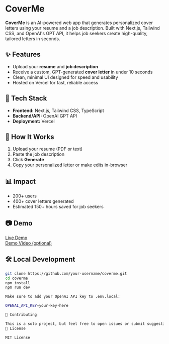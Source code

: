 # CoverMe

**CoverMe** is an AI-powered web app that generates personalized cover letters using your resume and a job description. Built with Next.js, Tailwind CSS, and OpenAI's GPT API, it helps job seekers create high-quality, tailored letters in seconds.

## ✨ Features

- Upload your **resume** and **job description**
- Receive a custom, GPT-generated **cover letter** in under 10 seconds
- Clean, minimal UI designed for speed and usability
- Hosted on Vercel for fast, reliable access

## 🚀 Tech Stack

- **Frontend:** Next.js, Tailwind CSS, TypeScript
- **Backend/API:** OpenAI GPT API
- **Deployment:** Vercel

## 🧠 How It Works

1. Upload your resume (PDF or text)
2. Paste the job description
3. Click **Generate**
4. Copy your personalized letter or make edits in-browser

## 📊 Impact

- 200+ users
- 400+ cover letters generated
- Estimated 150+ hours saved for job seekers

## 📷 Demo

[Live Demo](https://coverme.vercel.app)  
[Demo Video (optional)](https://link-if-you-have-one)

## 🛠️ Local Development

```bash
git clone https://github.com/your-username/coverme.git
cd coverme
npm install
npm run dev

Make sure to add your OpenAI API key to .env.local:

OPENAI_API_KEY=your-key-here

🤝 Contributing

This is a solo project, but feel free to open issues or submit suggestions.
📄 License

MIT License
